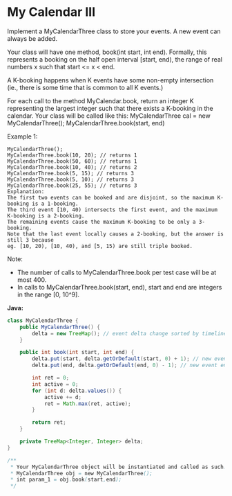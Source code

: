 # My Calendar III

Implement a MyCalendarThree class to store your events. A new event can always be added.

Your class will have one method, book(int start, int end). Formally, this represents a booking on the half open interval [start, end), the range of real numbers x such that start <= x < end.

A K-booking happens when K events have some non-empty intersection (ie., there is some time that is common to all K events.)

For each call to the method MyCalendar.book, return an integer K representing the largest integer such that there exists a K-booking in the calendar.
Your class will be called like this: MyCalendarThree cal = new MyCalendarThree(); MyCalendarThree.book(start, end)

Example 1:

    MyCalendarThree();
    MyCalendarThree.book(10, 20); // returns 1
    MyCalendarThree.book(50, 60); // returns 1
    MyCalendarThree.book(10, 40); // returns 2
    MyCalendarThree.book(5, 15); // returns 3
    MyCalendarThree.book(5, 10); // returns 3
    MyCalendarThree.book(25, 55); // returns 3
    Explanation:
    The first two events can be booked and are disjoint, so the maximum K-booking is a 1-booking.
    The third event [10, 40) intersects the first event, and the maximum K-booking is a 2-booking.
    The remaining events cause the maximum K-booking to be only a 3-booking.
    Note that the last event locally causes a 2-booking, but the answer is still 3 because
    eg. [10, 20), [10, 40), and [5, 15) are still triple booked.

Note:
- The number of calls to MyCalendarThree.book per test case will be at most 400.
- In calls to MyCalendarThree.book(start, end), start and end are integers in the range [0, 10^9].

**Java:**
```java
class MyCalendarThree {
    public MyCalendarThree() {
        delta = new TreeMap(); // event delta change sorted by timeline
    }

    public int book(int start, int end) {
        delta.put(start, delta.getOrDefault(start, 0) + 1); // new event started
        delta.put(end, delta.getOrDefault(end, 0) - 1); // new event ended

        int ret = 0;
        int active = 0;
        for (int d: delta.values()) {
            active += d;
            ret = Math.max(ret, active);
        }

        return ret;
    }

    private TreeMap<Integer, Integer> delta;
}

/**
 * Your MyCalendarThree object will be instantiated and called as such:
 * MyCalendarThree obj = new MyCalendarThree();
 * int param_1 = obj.book(start,end);
 */
```
